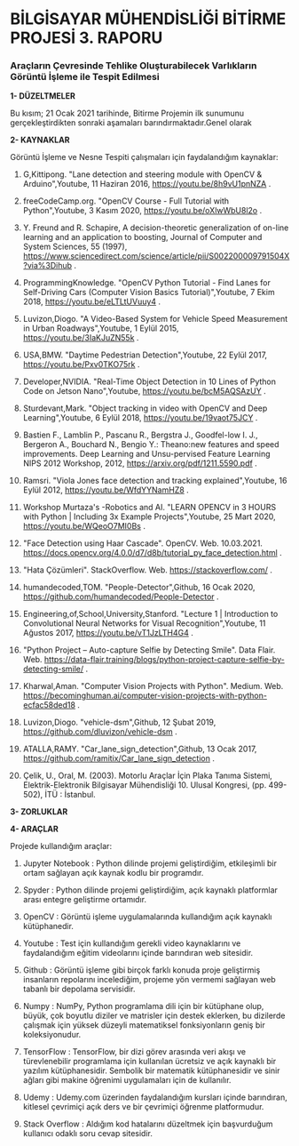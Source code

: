 # BİLGİSAYAR MÜHENDİSLİĞİ BİTİRME PROJESİ 3. RAPORU

### Araçların Çevresinde Tehlike Oluşturabilecek Varlıkların Görüntü İşleme ile Tespit Edilmesi


**1- DÜZELTMELER**

Bu kısım; 21 Ocak 2021 tarihinde, Bitirme Projemin ilk sunumunu gerçekleştirdikten sonraki aşamaları barındırmaktadır.Genel olarak 







**2- KAYNAKLAR**

Görüntü İşleme ve Nesne Tespiti çalışmaları için faydalandığım kaynaklar:

1. G,Kittipong. "Lane detection and steering module with OpenCV & Arduino",Youtube, 11 Haziran 2016, https://youtu.be/8h9vU1pnNZA .

2. freeCodeCamp.org. "OpenCV Course - Full Tutorial with Python",Youtube, 3 Kasım 2020, https://youtu.be/oXlwWbU8l2o .

3. Y. Freund and R. Schapire, A decision-theoretic generalization of on-line learning and an application to boosting,
   Journal of Computer and System Sciences, 55 (1997), https://www.sciencedirect.com/science/article/pii/S002200009791504X?via%3Dihub .

4. ProgrammingKnowledge. "OpenCV Python Tutorial - Find Lanes for Self-Driving Cars (Computer Vision Basics Tutorial)",Youtube, 7 Ekim 2018, https://youtu.be/eLTLtUVuuy4 .

5. Luvizon,Diogo. "A Video-Based System for Vehicle Speed Measurement in Urban Roadways",Youtube, 1 Eylül 2015, https://youtu.be/3IaKJuZN55k .

6. USA,BMW. "Daytime Pedestrian Detection",Youtube, 22 Eylül 2017, https://youtu.be/Pxv0TKO75rk .

7. Developer,NVIDIA. "Real-Time Object Detection in 10 Lines of Python Code on Jetson Nano",Youtube, https://youtu.be/bcM5AQSAzUY .

8. Sturdevant,Mark. "Object tracking in video with OpenCV and Deep Learning",Youtube, 6 Eylül 2018, https://youtu.be/19vaot75JCY .

9. Bastien F., Lamblin P., Pascanu R., Bergstra J., Goodfel-low I. J., Bergeron A., Bouchard N., Bengio Y.: Theano:new features and speed improvements.
   Deep Learning and Unsu-pervised Feature Learning NIPS 2012 Workshop, 2012, https://arxiv.org/pdf/1211.5590.pdf .
   
10. Ramsri. "Viola Jones face detection and tracking explained",Youtube, 16 Eylül 2012, https://youtu.be/WfdYYNamHZ8 .

11. Workshop Murtaza's -Robotics and AI. "LEARN OPENCV in 3 HOURS with Python | Including 3x Example Projects",Youtube, 25 Mart 2020, https://youtu.be/WQeoO7MI0Bs .

12. "Face Detection using Haar Cascade". OpenCV. Web. 10.03.2021. https://docs.opencv.org/4.0.0/d7/d8b/tutorial_py_face_detection.html .

13. "Hata Çözümleri". StackOverflow. Web. https://stackoverflow.com/ .

14. humandecoded,TOM. "People-Detector",Github, 16 Ocak 2020, https://github.com/humandecoded/People-Detector .

15. Engineering,of,School,University,Stanford. "Lecture 1 | Introduction to Convolutional Neural Networks for Visual Recognition",Youtube, 11 Ağustos 2017, https://youtu.be/vT1JzLTH4G4 .

16. "Python Project – Auto-capture Selfie by Detecting Smile". Data Flair. Web. https://data-flair.training/blogs/python-project-capture-selfie-by-detecting-smile/ .

17. Kharwal,Aman. "Computer Vision Projects with Python". Medium. Web. https://becominghuman.ai/computer-vision-projects-with-python-ecfac58ded18 .

18. Luvizon,Diogo. "vehicle-dsm",Github, 12 Şubat 2019, https://github.com/dluvizon/vehicle-dsm .

19. ATALLA,RAMY. "Car_lane_sign_detection",Github, 13 Ocak 2017, https://github.com/ramitix/Car_lane_sign_detection .

20. Çelik, U., Oral, M. (2003). Motorlu Araçlar İçin Plaka Tanıma Sistemi, Elektrik-Elektronik Bilgisayar Mühendisliği 10. Ulusal Kongresi, (pp. 499-502), İTÜ : İstanbul.

 













**3- ZORLUKLAR**








**4- ARAÇLAR**

Projede kullandığım araçlar: 

1. Jupyter Notebook : Python dilinde projemi geliştirdiğim, etkileşimli bir ortam sağlayan açık kaynak kodlu bir programdır.  

2. Spyder : Python dilinde projemi geliştirdiğim, açık kaynaklı platformlar arası entegre geliştirme ortamıdır.  

3. OpenCV : Görüntü işleme uygulamalarında kullandığım açık kaynaklı kütüphanedir.

4. Youtube : Test için kullandığım gerekli video kaynaklarını ve faydalandığım eğitim videolarını içinde barındıran web sitesidir.

5. Github : Görüntü işleme gibi birçok farklı konuda proje geliştirmiş insanların repolarını incelediğim, projeme yön vermemi sağlayan web tabanlı bir depolama servisidir.

6. Numpy : NumPy, Python programlama dili için bir kütüphane olup, büyük, çok boyutlu diziler ve matrisler için destek eklerken, bu dizilerde çalışmak için yüksek düzeyli matematiksel fonksiyonların geniş bir koleksiyonudur.  

7. TensorFlow : TensorFlow, bir dizi görev arasında veri akışı ve türevlenebilir programlama için kullanılan ücretsiz ve açık kaynaklı bir yazılım kütüphanesidir. Sembolik bir matematik kütüphanesidir ve sinir ağları gibi makine öğrenimi uygulamaları için de kullanılır.  

8. Udemy : Udemy.com üzerinden faydalandığım kursları içinde barındıran, kitlesel çevrimiçi açık ders ve bir çevrimiçi öğrenme platformudur.   

9. Stack Overflow : Aldığım kod hatalarını düzeltmek için başvurduğum kullanıcı odaklı soru cevap sitesidir.      

  
  
